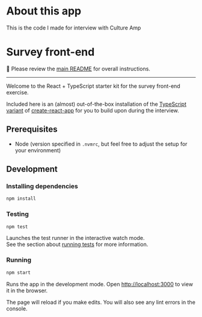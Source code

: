 # About this app
This is the code I made for interview with Culture Amp

# Survey front-end

📕 Please review the [main README](../../README.md) for overall instructions.

***

Welcome to the React + TypeScript starter kit for the survey front-end exercise.

Included here is an (almost) out-of-the-box installation of the [TypeScript variant][1] of [create-react-app][2] for you to build upon during the interview.

[1]: https://create-react-app.dev/docs/adding-typescript/
[2]: https://create-react-app.dev

## Prerequisites

- Node (version specified in `.nvmrc`, but feel free to adjust the setup for your
  environment)

## Development

### Installing dependencies

```sh
npm install
```

### Testing

```sh
npm test
```

Launches the test runner in the interactive watch mode.\
See the section about [running tests][3] for more information.

[3]: https://facebook.github.io/create-react-app/docs/running-tests

### Running

```sh
npm start
```

Runs the app in the development mode. Open
[http://localhost:3000][4] to view it in the browser.

The page will reload if you make edits. You will also see any lint errors in the
console.

[4]: http://localhost:3000
